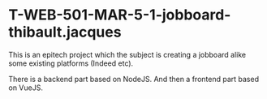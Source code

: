 # T-WEB-501-MAR-5-1-jobboard-thibault.jacques


This is an epitech project which the subject is creating a jobboard alike some existing platforms (Indeed etc).

There is a backend part based on NodeJS.
And then a frontend part based on VueJS.
